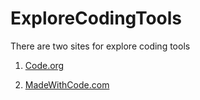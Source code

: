# ExploreCodingTools

There are two sites for explore coding tools

1. [Code.org](https://code.org/)

2. [MadeWithCode.com](https://madewithcode.come)
